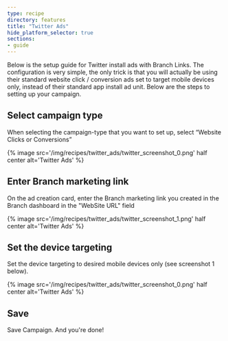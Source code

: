 ```yaml
---
type: recipe
directory: features
title: "Twitter Ads"
hide_platform_selector: true
sections:
- guide
---
```


Below is the setup guide for Twitter install ads with Branch Links.  The configuration is very simple, the only trick is that you will actually be using their standard website click / conversion ads set to target mobile devices only, instead of their standard app install ad unit.  Below are the steps to setting up your campaign.


## Select campaign type

When selecting the campaign-type that you want to set up, select “Website Clicks or Conversions”

{% image src='/img/recipes/twitter_ads/twitter_screenshot_0.png' half center alt='Twitter Ads' %}

## Enter Branch marketing link

On the ad creation card, enter the Branch marketing link you created in the Branch dashboard in the "WebSite URL" field

{% image src='/img/recipes/twitter_ads/twitter_screenshot_1.png' half center alt='Twitter Ads' %}

## Set the device targeting

Set the device targeting to desired mobile devices only (see screenshot 1 below). 

{% image src='/img/recipes/twitter_ads/twitter_screenshot_0.png' half center alt='Twitter Ads' %}

## Save

Save Campaign. And you're done!

